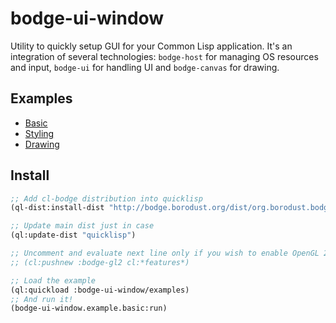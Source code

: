# bodge-ui-window

Utility to quickly setup GUI for your Common Lisp application. It's an
integration of several technologies: `bodge-host` for managing OS resources and
input, `bodge-ui` for handling UI and `bodge-canvas` for drawing.

## Examples

* [Basic](examples/basic-example.org)
* [Styling](examples/styling-example.org)
* [Drawing](examples/drawing-example.org)


## Install

```lisp
;; Add cl-bodge distribution into quicklisp
(ql-dist:install-dist "http://bodge.borodust.org/dist/org.borodust.bodge.txt" :replace t :prompt nil)

;; Update main dist just in case
(ql:update-dist "quicklisp")

;; Uncomment and evaluate next line only if you wish to enable OpenGL 2 renderer
;; (cl:pushnew :bodge-gl2 cl:*features*)

;; Load the example
(ql:quickload :bodge-ui-window/examples)
;; And run it!
(bodge-ui-window.example.basic:run)
```
